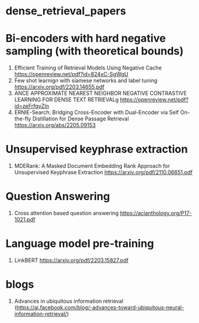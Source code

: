# dense_retrieval_papers


# Bi-encoders with hard negative sampling (with theoretical bounds)
1.  Efficient Training of Retrieval Models Using Negative Cache <a>https://openreview.net/pdf?id=824xC-SgWgU</a>
2.  Few shot learnign with siamese networks and label tuning <a> https://arxiv.org/pdf/2203.14655.pdf </a>
3.  ANCE APPROXIMATE NEAREST NEIGHBOR NEGATIVE CONTRASTIVE LEARNING FOR DENSE TEXT RETRIEVALg  <a> https://openreview.net/pdf?id=zeFrfgyZln </a> 
4.  ERNIE-Search: Bridging Cross-Encoder with Dual-Encoder via Self On-the-fly Distillation for Dense Passage Retrieval <a> https://arxiv.org/abs/2205.09153 </a>

# Unsupervised keyphrase extraction
1.  MDERank: A Masked Document Embedding Rank Approach for Unsupervised Keyphrase Extraction <a>https://arxiv.org/pdf/2110.06651.pdf</a>


#  Question Answering
1.  Cross attention based question answering <a> https://aclanthology.org/P17-1021.pdf </a>
# Language model pre-training
1. LinkBERT <a> https://arxiv.org/pdf/2203.15827.pdf </a>

# blogs
1. Advances in ubiquitous information retrieval (https://ai.facebook.com/blog/-advances-toward-ubiquitous-neural-information-retrieval/)

